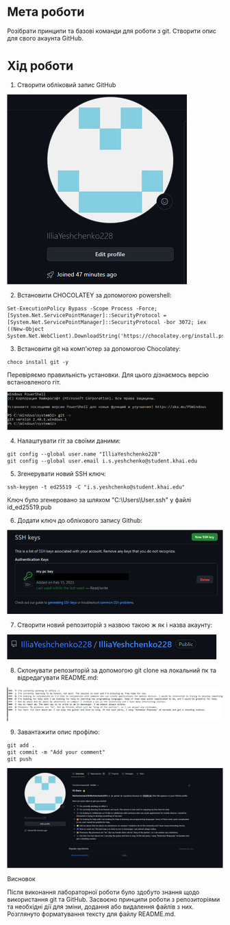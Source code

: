 # Мета роботи

Розібрати принципи та базові команди для роботи з git. Створити опис для свого акаунта GitHub.

# Хід роботи

1. Створити обліковий запис GitHub

![](profilePhoto.jpg)

2. Встановити CHOCOLATEY за допомогою powershell:
```
Set-ExecutionPolicy Bypass -Scope Process -Force; [System.Net.ServicePointManager]::SecurityProtocol = [System.Net.ServicePointManager]::SecurityProtocol -bor 3072; iex ((New-Object System.Net.WebClient).DownloadString('https://chocolatey.org/install.ps1'))
```


3. Встановити git на комп'ютер за допомогою Chocolatey:
```
choco install git -y
```
Перевіряємо правильність установки. Для цього дізнаємось версію встановленого гіт.

![](photo_2023-05-04_16-05-03.jpg)

4. Налаштувати гіт за своїми даними:
```
git config --global user.name "IlliaYeshchenko228"
git config --global user.email i.s.yeshchenko@student.khai.edu
```

5. Згенерувати новий SSH ключ:
```
ssh-keygen -t ed25519 -C "i.s.yeshchenko@student.khai.edu"
```

Ключ було згенеровано за шляхом "C:\Users\User\.ssh" у файлі id_ed25519.pub

6. Додати ключ до облікового запису Github:

![](sshkey.png)

7. Створити новий репозиторій з назвою такою ж як і назва акаунту:

![](photo_2023-05-04_16-04-51.jpg)

8. Склонувати репозиторій за допомогою git clone на локальний пк та відредагувати README.md:

![](photo_2023-05-04_16-04-56.jpg)

9. Завантажити опис профілю:
```
git add .
git commit -m "Add your comment"
git push
```

![](photo_2023-05-04_16-05-00.jpg)

Висновок

Після виконання лабораторної роботи було здобуто знання щодо використання git та GitHub. Засвоєно принципи роботи з репозиторіями та необхідні дії для зміни, додання або видалення файлів з них. Розглянуто форматування тексту для файлу README.md.
